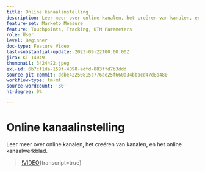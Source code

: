 ```yaml
---
title: Online kanaalinstelling
description: Leer meer over online kanalen, het creëren van kanalen, en het online kanaalwerkblad.
feature-set: Marketo Measure
feature: Touchpoints, Tracking, UTM Parameters
role: User
level: Beginner
doc-type: Feature Video
last-substantial-update: 2023-09-22T00:00:00Z
jira: KT-14049
thumbnail: 3424422.jpeg
exl-id: 6b7cf1da-159f-4898-adfd-883ffd7b3ddd
source-git-commit: ddbe42250815c776ae25f660a34bbbcd47d8a480
workflow-type: tm+mt
source-wordcount: '30'
ht-degree: 0%

---
```


# Online kanaalinstelling

Leer meer over online kanalen, het creëren van kanalen, en het online kanaalwerkblad.

>[!VIDEO](https://video.tv.adobe.com/v/3454154/?learn=on&captions=dut){transcript=true}
